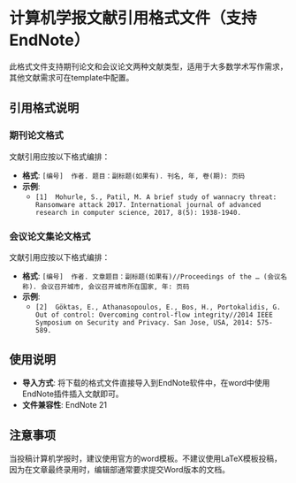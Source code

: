 # 计算机学报文献引用格式文件（支持EndNote）
此格式文件支持期刊论文和会议论文两种文献类型，适用于大多数学术写作需求，其他文献需求可在template中配置。

## 引用格式说明

### 期刊论文格式
文献引用应按以下格式编排：

- **格式**: `[编号]  作者. 题目：副标题(如果有). 刊名, 年, 卷(期): 页码`
- **示例**:
  - `[1]  Mohurle, S., Patil, M. A brief study of wannacry threat: Ransomware attack 2017. International journal of advanced research in computer science, 2017, 8(5): 1938-1940.`

### 会议论文集论文格式
文献引用应按以下格式编排：

- **格式**: `[编号]  作者. 文章题目：副标题(如果有)//Proceedings of the … (会议名称). 会议召开城市, 会议召开城市所在国家, 年: 页码`
- **示例**:
  - `[2]  Göktas, E., Athanasopoulos, E., Bos, H., Portokalidis, G. Out of control: Overcoming control-flow integrity//2014 IEEE Symposium on Security and Privacy. San Jose, USA, 2014: 575-589.`

## 使用说明

- **导入方式**: 将下载的格式文件直接导入到EndNote软件中，在word中使用EndNote插件插入文献即可。
- **文件兼容性**: EndNote 21

## 注意事项

当投稿计算机学报时，建议使用官方的word模板。不建议使用LaTeX模板投稿，因为在文章最终录用时，编辑部通常要求提交Word版本的文档。
